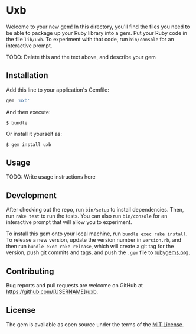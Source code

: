 # Uxb

Welcome to your new gem! In this directory, you'll find the files you need to be able to package up your Ruby library into a gem. Put your Ruby code in the file `lib/uxb`. To experiment with that code, run `bin/console` for an interactive prompt.

TODO: Delete this and the text above, and describe your gem

## Installation

Add this line to your application's Gemfile:

```ruby
gem 'uxb'
```

And then execute:

    $ bundle

Or install it yourself as:

    $ gem install uxb

## Usage

TODO: Write usage instructions here

## Development

After checking out the repo, run `bin/setup` to install dependencies. Then, run `rake test` to run the tests. You can also run `bin/console` for an interactive prompt that will allow you to experiment.

To install this gem onto your local machine, run `bundle exec rake install`. To release a new version, update the version number in `version.rb`, and then run `bundle exec rake release`, which will create a git tag for the version, push git commits and tags, and push the `.gem` file to [rubygems.org](https://rubygems.org).

## Contributing

Bug reports and pull requests are welcome on GitHub at https://github.com/[USERNAME]/uxb.

## License

The gem is available as open source under the terms of the [MIT License](http://opensource.org/licenses/MIT).
